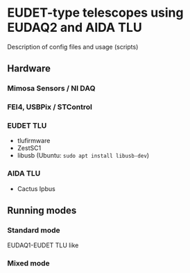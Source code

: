 # EUDET-type telescopes using EUDAQ2 and AIDA TLU

Description of config files and usage (scripts)

## Hardware

### Mimosa Sensors / NI DAQ

### FEI4, USBPix / STControl

### EUDET TLU 

- tlufirmware
- ZestSC1
- libusb (Ubuntu: ```sudo apt install libusb-dev```)

### AIDA TLU

- Cactus Ipbus

## Running modes

### Standard mode

EUDAQ1-EUDET TLU like

### Mixed mode



